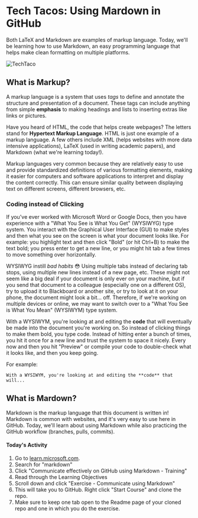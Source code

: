 # Tech Tacos: Using Mardown in GitHub

Both LaTeX and Markdown are examples of markup language. Today, we'll be learning how to use Markdown, an easy programming language that helps make clean formatting on multiple platforms.

![TechTaco](https://avatars.githubusercontent.com/u/145585316?s=48&v=4)

## What is Markup?

A markup language is a system that uses *tags* to define and annotate the structure and presentation of a document. These tags can include anything from simple **emphasis** to making headings and lists to inserting extras like links or pictures.

Have you heard of HTML, the code that helps create webpages? The letters stand for **Hypertext Markup Language**. HTML is just one example of a markup language. A few others include XML (helps websites with more data intensive applications), LaTeX (used in writing academic papers), and Markdown (what we're learning today!).

Markup languages very common because they are relatively easy to use and provide standardized definitions of various formatting elements, making it easier for computers and software applications to interpret and display the content correctly. 
This can ensure similar quality between displaying text on different screens, different browsers, etc.

### Coding instead of Clicking

If you've ever worked with Microsoft Word or Google Docs, then you have experience with a "What You See is What You Get" (WYSIWYG) type system. You interact with the Graphical User Interface (GUI) to make styles and then what you see on the screen is what your document looks like. For example: you highlight text and then click "Bold" (or hit Ctrl+B) to make the text bold; you press enter to get a new line, or you might hit tab a few times to move something over horizontally.

WYSIWYG instill *bad habits* 😳 Using multiple tabs instead of declaring tab stops, using multiple new lines instead of a new page, etc. These might not seem like a big deal if your document is only ever on your machine, but if you send that document to a colleague (especially one on a different OS), try to upload it to Blackboard or another site, or try to look at it on your phone, the document might look a bit... off. Therefore, if we're working on multiple devices or online, we may want to switch over to a "What You See is What You Mean" (WYSIWYM) type system.

With a WYSIWYM, you're looking at and editing the **code** that will eventually be made into the document you're working on. So instead of clicking things to make them bold, you type code. Instead of hitting enter a bunch of times, you hit it once for a new line and trust the system to space it nicely. Every now and then you hit "Preview" or compile your code to double-check what it looks like, and then you keep going.

For example: 
```
With a WYSIWYM, you're looking at and editing the **code** that will...
```

## What is Mardown?

Markdown is the markup language that this document is written in! Markdown is common with websites, and it's very easy to use here in GitHub. Today, we'll learn about using Markdown while also practicing the GitHub workflow (branches, pulls, commits).

#### Today's Activity

1. Go to <a href="https://learn.microsoft.com/en-us/training/" target="_blank" rel="noreferrer noopener">learn.microsoft.com</a>.
2. Search for "markdown"
3. Click "Communicate effectively on GitHub using Markdown - Training"
4. Read through the Learning Objectives
5. Scroll down and click "Exercise - Communicate using Markdown"
6. This will take you to GitHub. Right click "Start Course" and clone the repo.
7. Make sure to keep one tab open to the Readme page of your cloned repo and one in which you do the exercise.
